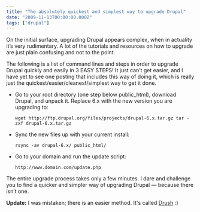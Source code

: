 ```yaml
---
title: "The absolutely quickest and simplest way to upgrade Drupal"
date: "2009-11-13T00:00:00.000Z"
tags: ["drupal"]
---
```


On the initial surface, upgrading Drupal appears complex, when in actuality it’s very rudimentary. A lot of the tutorials and resources on how to upgrade are just plain confusing and not to the point.

The following is a list of command lines and steps in order to upgrade Drupal quickly and easily in 3 EASY STEPS! It just can’t get easier, and I have yet to see one posting that includes this way of doing it, which is really just the quickest/easier/cleanest/simplest way to get it done.

- Go to your root directory (one step below public_html), download Drupal, and unpack it. Replace 6.x with the new version you are upgrading to:

  `wget http://ftp.drupal.org/files/projects/drupal-6.x.tar.gz tar -zxf drupal-6.x.tar.gz`

- Sync the new files up with your current install:

  `rsync -av drupal-6.x/ public_html/`

- Go to your domain and run the update script:

  `http://www.domain.com/update.php`

The entire upgrade process takes only a few minutes. I dare and challenge you to find a quicker and simpler way of upgrading Drupal — because there isn’t one.

**Update:** I was mistaken; there is an easier method. It's called <a href="http://drupal.org/project/drush" target="_blank">Drush</a> :)
